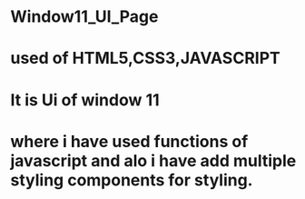 # Window11_UI_Page
# used of HTML5,CSS3,JAVASCRIPT
# It is Ui of window 11
# where i have used functions of javascript and alo i have add multiple styling components for styling.
